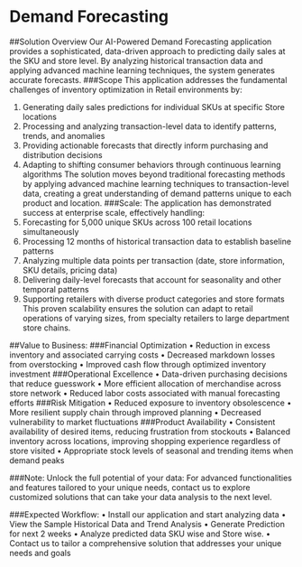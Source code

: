 # Demand Forecasting

##Solution Overview
Our AI-Powered Demand Forecasting application provides a sophisticated, data-driven approach to predicting daily sales at the SKU and store level. By analyzing historical transaction data and applying advanced machine learning techniques, the system generates accurate forecasts.
###Scope
This application addresses the fundamental challenges of inventory optimization in Retail environments by:
1. Generating daily sales predictions for individual SKUs at specific Store locations
2. Processing and analyzing transaction-level data to identify patterns, trends, and anomalies
3. Providing actionable forecasts that directly inform purchasing and distribution decisions
4. Adapting to shifting consumer behaviors through continuous learning algorithms
The solution moves beyond traditional forecasting methods by applying advanced machine learning techniques to transaction-level data, creating a great understanding of demand patterns unique to each product and location.
###Scale:
The application has demonstrated success at enterprise scale, effectively handling:
1. Forecasting for 5,000 unique SKUs across 100 retail locations simultaneously
2. Processing 12 months of historical transaction data to establish baseline patterns
3. Analyzing multiple data points per transaction (date, store information, SKU details, pricing data)
4. Delivering daily-level forecasts that account for seasonality and other temporal patterns
5. Supporting retailers with diverse product categories and store formats
This proven scalability ensures the solution can adapt to retail operations of varying sizes, from specialty retailers to large department store chains.

##Value to Business:
###Financial Optimization
• Reduction in excess inventory and associated carrying costs
• Decreased markdown losses from overstocking
• Improved cash flow through optimized inventory investment
###Operational Excellence
• Data-driven purchasing decisions that reduce guesswork
• More efficient allocation of merchandise across store network
• Reduced labor costs associated with manual forecasting efforts
###Risk Mitigation
• Reduced exposure to inventory obsolescence
• More resilient supply chain through improved planning
• Decreased vulnerability to market fluctuations
###Product Availability
• Consistent availability of desired items, reducing frustration from stockouts
• Balanced inventory across locations, improving shopping experience regardless of store visited
• Appropriate stock levels of seasonal and trending items when demand peaks

###Note:
Unlock the full potential of your data: For advanced functionalities and features tailored to your unique needs, contact us to explore customized solutions that can take your data analysis to the next level.

###Expected Workflow:
• Install our application and start analyzing data
• View the Sample Historical Data and Trend Analysis
• Generate Prediction for next 2 weeks
• Analyze predicted data SKU wise and Store wise.
• Contact us to tailor a comprehensive solution that addresses your unique needs and goals


